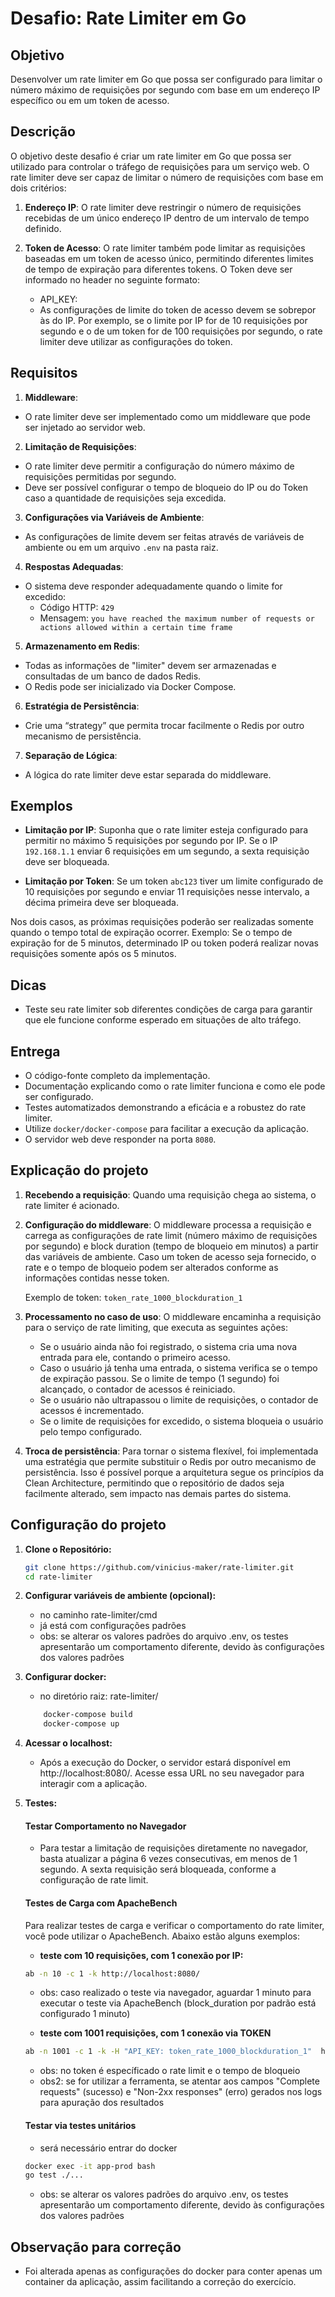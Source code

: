 # Desafio: Rate Limiter em Go

## Objetivo
Desenvolver um rate limiter em Go que possa ser configurado para limitar o número máximo de requisições por segundo com base em um endereço IP específico ou em um token de acesso.

## Descrição
O objetivo deste desafio é criar um rate limiter em Go que possa ser utilizado para controlar o tráfego de requisições para um serviço web. O rate limiter deve ser capaz de limitar o número de requisições com base em dois critérios:

1. **Endereço IP**: O rate limiter deve restringir o número de requisições recebidas de um único endereço IP dentro de um intervalo de tempo definido.

2. **Token de Acesso**: O rate limiter também pode limitar as requisições baseadas em um token de acesso único, permitindo diferentes limites de tempo de expiração para diferentes tokens. O Token deve ser informado no header no seguinte formato:
   - API_KEY: <TOKEN> 
   - As configurações de limite do token de acesso devem se sobrepor às do IP. Por exemplo, se o limite por IP for de 10 requisições por segundo e o de um token for de 100 requisições por segundo, o rate limiter deve utilizar as configurações do token.

## Requisitos

1. **Middleware**:
- O rate limiter deve ser implementado como um middleware que pode ser injetado ao servidor web.

2. **Limitação de Requisições**:
- O rate limiter deve permitir a configuração do número máximo de requisições permitidas por segundo.
- Deve ser possível configurar o tempo de bloqueio do IP ou do Token caso a quantidade de requisições seja excedida.

3. **Configurações via Variáveis de Ambiente**:
- As configurações de limite devem ser feitas através de variáveis de ambiente ou em um arquivo `.env` na pasta raiz.

4. **Respostas Adequadas**:
- O sistema deve responder adequadamente quando o limite for excedido:
    - Código HTTP: `429`
    - Mensagem: `you have reached the maximum number of requests or actions allowed within a certain time frame`

5. **Armazenamento em Redis**:
- Todas as informações de "limiter" devem ser armazenadas e consultadas de um banco de dados Redis.
- O Redis pode ser inicializado via Docker Compose.

6. **Estratégia de Persistência**:
- Crie uma “strategy” que permita trocar facilmente o Redis por outro mecanismo de persistência.

7. **Separação de Lógica**:
- A lógica do rate limiter deve estar separada do middleware.

## Exemplos

- **Limitação por IP**: Suponha que o rate limiter esteja configurado para permitir no máximo 5 requisições por segundo por IP. Se o IP `192.168.1.1` enviar 6 requisições em um segundo, a sexta requisição deve ser bloqueada.

- **Limitação por Token**: Se um token `abc123` tiver um limite configurado de 10 requisições por segundo e enviar 11 requisições nesse intervalo, a décima primeira deve ser bloqueada.

Nos dois casos, as próximas requisições poderão ser realizadas somente quando o tempo total de expiração ocorrer. Exemplo: Se o tempo de expiração for de 5 minutos, determinado IP ou token poderá realizar novas requisições somente após os 5 minutos.

## Dicas

- Teste seu rate limiter sob diferentes condições de carga para garantir que ele funcione conforme esperado em situações de alto tráfego.

## Entrega

- O código-fonte completo da implementação.
- Documentação explicando como o rate limiter funciona e como ele pode ser configurado.
- Testes automatizados demonstrando a eficácia e a robustez do rate limiter.
- Utilize `docker/docker-compose` para facilitar a execução da aplicação.
- O servidor web deve responder na porta `8080`.

## Explicação do projeto

1. **Recebendo a requisição**: Quando uma requisição chega ao sistema, o rate limiter é acionado.

2. **Configuração do middleware**: O middleware processa a requisição e carrega as configurações de rate limit (número máximo de requisições por segundo) e block duration (tempo de bloqueio em minutos) a partir das variáveis de ambiente. Caso um token de acesso seja fornecido, o rate e o tempo de bloqueio podem ser alterados conforme as informações contidas nesse token.

   Exemplo de token: `token_rate_1000_blockduration_1`

3. **Processamento no caso de uso**: O middleware encaminha a requisição para o serviço de rate limiting, que executa as seguintes ações:

    - Se o usuário ainda não foi registrado, o sistema cria uma nova entrada para ele, contando o primeiro acesso.
    - Caso o usuário já tenha uma entrada, o sistema verifica se o tempo de expiração passou. Se o limite de tempo (1 segundo) foi alcançado, o contador de acessos é reiniciado.
    - Se o usuário não ultrapassou o limite de requisições, o contador de acessos é incrementado.
    - Se o limite de requisições for excedido, o sistema bloqueia o usuário pelo tempo configurado.

4. **Troca de persistência**: Para tornar o sistema flexível, foi implementada uma estratégia que permite substituir o Redis por outro mecanismo de persistência. Isso é possível porque a arquitetura segue os princípios da Clean Architecture, permitindo que o repositório de dados seja facilmente alterado, sem impacto nas demais partes do sistema.

## Configuração do projeto

1. **Clone o Repositório:**

   ```bash
   git clone https://github.com/vinicius-maker/rate-limiter.git
   cd rate-limiter

2. **Configurar variáveis de ambiente (opcional):**
    - no caminho rate-limiter/cmd
    - já está com configurações padrões
    - obs: se alterar os valores padrões do arquivo .env, os testes apresentarão um comportamento diferente, devido às configurações dos valores padrões

3. **Configurar docker:**
    - no diretório raiz: rate-limiter/

    ```bash
        docker-compose build
        docker-compose up

4. **Acessar o localhost:**
    - Após a execução do Docker, o servidor estará disponível em http://localhost:8080/. Acesse essa URL no seu navegador para interagir com a aplicação.

5. **Testes:**

   #### Testar Comportamento no Navegador

   - Para testar a limitação de requisições diretamente no navegador, basta atualizar a página 6 vezes consecutivas, em menos de 1 segundo. A sexta requisição será bloqueada, conforme a configuração de rate limit.

   #### Testes de Carga com ApacheBench

   Para realizar testes de carga e verificar o comportamento do rate limiter, você pode utilizar o ApacheBench. Abaixo estão alguns exemplos:

   - **teste com 10 requisições, com 1 conexão por IP:**

    ```bash
    ab -n 10 -c 1 -k http://localhost:8080/
    ```
   
   - obs: caso realizado o teste via navegador, aguardar 1 minuto para executar o teste via ApacheBench (block_duration por padrão está configurado 1 minuto)

   - **teste com 1001 requisições, com 1 conexão via TOKEN**
    
    ```bash
    ab -n 1001 -c 1 -k -H "API_KEY: token_rate_1000_blockduration_1"  http://localhost:8080/
    ```
     - obs: no token é específicado o rate limit e o tempo de bloqueio
     - obs2: se for utilizar a ferramenta, se atentar aos campos "Complete requests" (sucesso) e "Non-2xx responses" (erro) gerados nos logs para apuração dos resultados

   #### Testar via testes unitários
    - será necessário entrar do docker
    ```bash
    docker exec -it app-prod bash
    go test ./...
    ```
    - obs: se alterar os valores padrões do arquivo .env, os testes apresentarão um comportamento diferente, devido às configurações dos valores padrões

## Observação para correção
   - Foi alterada apenas as configurações do docker para conter apenas um container da aplicação, assim facilitando a correção do exercício. 
